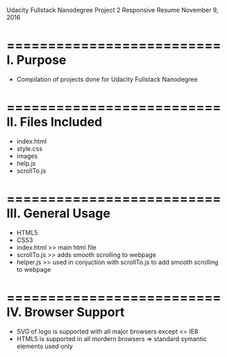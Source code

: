 Udacity Fullstack Nanodegree
Project 2 Responsive Resume
November 9, 2016

==========================
        I. Purpose
==========================
- Compilation of projects done for Udacity Fullstack Nanodegree


==========================
	II. Files Included
==========================
- index.html
- style.css
- images
- help.js
- scrollTo.js


==========================
    III. General Usage
==========================
- HTML5
- CSS3
- index.html >> main html file
- scrollTo.js >> adds smooth scrolling to webpage
- helper.js >> used in conjuction with scrollTo.js to add smooth scrolling to webpage


==========================
    IV. Browser Support
==========================
- SVG of logo is supported with all major browsers except <= IE8
- HTML5 is supported in all mordern browsers
	=> standard symantic elements used only